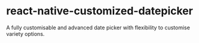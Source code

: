 # react-native-customized-datepicker
A fully customisable and advanced date picker with flexibility to customise variety options.
